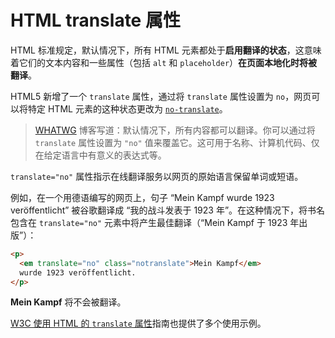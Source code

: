 # HTML translate 属性

HTML 标准规定，默认情况下，所有 HTML 元素都处于**启用翻译的状态**，这意味着它们的文本内容和一些属性（包括 `alt` 和 `placeholder`）**在页面本地化时将被翻译**。

HTML5 新增了一个 `translate` 属性，通过将 `translate` 属性设置为 `no`，网页可以将特定 HTML 元素的这种状态更改为 [`no-translate`](https://html.spec.whatwg.org/multipage/dom.html#the-translate-attribute)。

> [WHATWG](https://blog.whatwg.org/weekly-translate-attribute) 博客写道：默认情况下，所有内容都可以翻译。你可以通过将 `translate` 属性设置为 `"no"` 值来覆盖它。这可用于名称、计算机代码、仅在给定语言中有意义的表达式等。

`translate="no"` 属性指示在线翻译服务以网页的原始语言保留单词或短语。

例如，在一个用德语编写的网页上，句子 “Mein Kampf wurde 1923 veröffentlicht” 被谷歌翻译成 “我的战斗发表于 1923 年”。在这种情况下，将书名包含在 `translate="no"` 元素中将产生最佳翻译（“Mein Kampf 于 1923 年出版”）：

```html
<p>
  <em translate="no" class="notranslate">Mein Kampf</em>
  wurde 1923 veröffentlicht.
</p>
```

**Mein Kampf** 将不会被翻译。

[W3C 使用 HTML 的 `translate` 属性](https://www.w3.org/International/questions/qa-translate-flag)指南也提供了多个使用示例。
